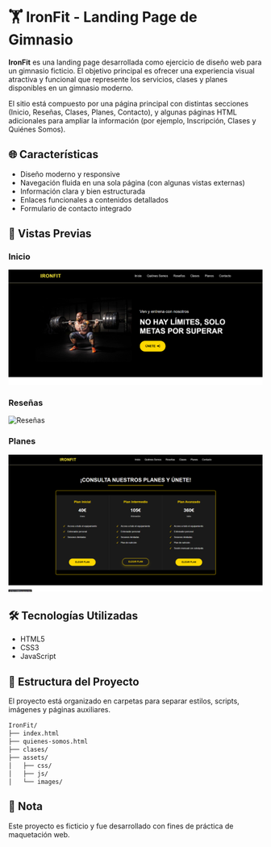 # 🏋️ IronFit - Landing Page de Gimnasio

**IronFit** es una landing page desarrollada como ejercicio de diseño web para un gimnasio ficticio. El objetivo principal es ofrecer una experiencia visual atractiva y funcional que represente los servicios, clases y planes disponibles en un gimnasio moderno.

El sitio está compuesto por una página principal con distintas secciones (Inicio, Reseñas, Clases, Planes, Contacto), y algunas páginas HTML adicionales para ampliar la información (por ejemplo, Inscripción, Clases y Quiénes Somos).

## 🌐 Características

- Diseño moderno y responsive
- Navegación fluida en una sola página (con algunas vistas externas)
- Información clara y bien estructurada
- Enlaces funcionales a contenidos detallados
- Formulario de contacto integrado

## 📸 Vistas Previas

### Inicio
![Inicio](assets/images/miniaturas/inicio.png)

### Reseñas
![Reseñas](assets/images/miniaturas/reseñas.png)

### Planes
![Planes](assets/images/miniaturas/planes.png)

## 🛠️ Tecnologías Utilizadas

- HTML5  
- CSS3  
- JavaScript 

## 📁 Estructura del Proyecto

El proyecto está organizado en carpetas para separar estilos, scripts, imágenes y páginas auxiliares.

```
IronFit/
├── index.html
├── quienes-somos.html
├── clases/
├── assets/
│   ├── css/
│   ├── js/
│   └── images/
```

## 📌 Nota

Este proyecto es ficticio y fue desarrollado con fines de práctica de maquetación web.
